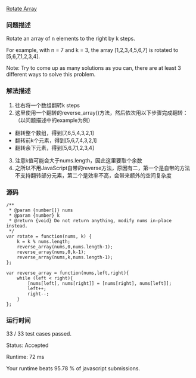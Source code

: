 [Rotate Array](https://leetcode.com/problems/rotate-array/description/)

### 问题描述
Rotate an array of n elements to the right by k steps.

For example, with n = 7 and k = 3, the array [1,2,3,4,5,6,7] is rotated to [5,6,7,1,2,3,4].

Note:
Try to come up as many solutions as you can, there are at least 3 different ways to solve this problem.

### 解法描述
1. 往右将一个数组翻转k steps
2. 这里使用一个翻转的reverse_array()方法，然后依次用以下步骤完成翻转：（以问题描述中的example为例）
- 翻转整个数组，得到[7,6,5,4,3,2,1]
- 翻转前k个元素，得到[5,6,7,4,3,2,1]
- 翻转余下元素，得到[5,6,7,1,2,3,4]
3. 注意k值可能会大于nums.length，因此这里要取个余数
4. 之所以不用JavaScript自带的reverse方法，原因有二，第一个是自带的方法不支持翻转部分元素，第二个是效率不高，会带来额外的空间复杂度

### 源码
```
/**
 * @param {number[]} nums
 * @param {number} k
 * @return {void} Do not return anything, modify nums in-place instead.
 */
var rotate = function(nums, k) {
    k = k % nums.length;
    reverse_array(nums,0,nums.length-1);
    reverse_array(nums,0,k-1);
    reverse_array(nums,k,nums.length-1);
};

var reverse_array = function(nums,left,right){
    while (left < right){
        [nums[left], nums[right]] = [nums[right], nums[left]];
        left++;
        right--;
    }
};
```

### 运行时间


33 / 33 test cases passed.

Status: Accepted

Runtime: 72 ms

Your runtime beats 95.78 % of javascript submissions.
